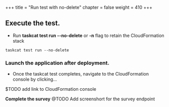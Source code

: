 +++
title = "Run test with no-delete"
chapter = false
weight = 410
+++


## Execute the test. 

* Run **taskcat test run --no-delete** or **-n** flag to retain the CloudFormation stack 

```
taskcat test run --no-delete
```

### Launch the application after deployment.

* Once the taskcat test completes, navigate to the CloudFormation console by clicking...

$TODO
add link to CloudFormation console

**Complete the survey**
@TODO 
Add screenshort for the survey endpoint
